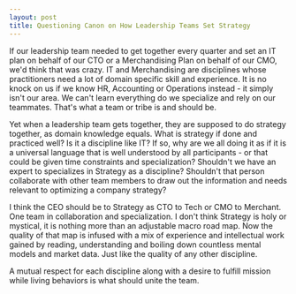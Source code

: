 ```yaml
---
layout: post
title: Questioning Canon on How Leadership Teams Set Strategy
---
```


If our leadership team needed to get together every quarter and set an IT plan on behalf of our CTO or a Merchandising Plan on behalf of our CMO, we'd think that was crazy. IT and Merchandising are disciplines whose practitioners need a lot of domain specific skill and experience. It is no knock on us if we know HR, Accounting or Operations instead - it simply isn't our area. We can't learn everything do we specialize and rely on our teammates. That's what a team or tribe is and should be.

Yet when a leadership team gets together, they are supposed to do strategy together, as domain knowledge equals. What is strategy if done and practiced well? Is it a discipline like IT? If so, why are we all doing it as if it is a universal language that is well understood by all participants - or that could be given time constraints and specialization? Shouldn't we have an expert to specializes in Strategy as a discipline? Shouldn't that person collaborate with other team members to draw out the information and needs relevant to optimizing a company strategy? 

I think the CEO should be to Strategy as CTO to Tech or CMO to Merchant. One team in collaboration and specialization. I don't think Strategy is holy or mystical, it is nothing more than an adjustable macro road map. Now the quality of that map is infused with a mix of experience and intellectual work gained by reading, understanding and boiling down countless mental models and market data. Just like the quality of any other discipline.

A mutual respect for each discipline along with a desire to fulfill mission while living behaviors is what should unite the team. 